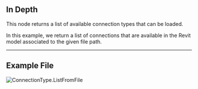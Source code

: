 ## In Depth
This node returns a list of available connection types that can be loaded.

In this example, we return a list of connections that are available in the Revit model associated to the given file path.
___
## Example File

![ConnectionType.ListFromFile](./AdvanceSteel.ConnectionAutomation.Nodes.ConnectionType.ListFromFile_img.jpg)
